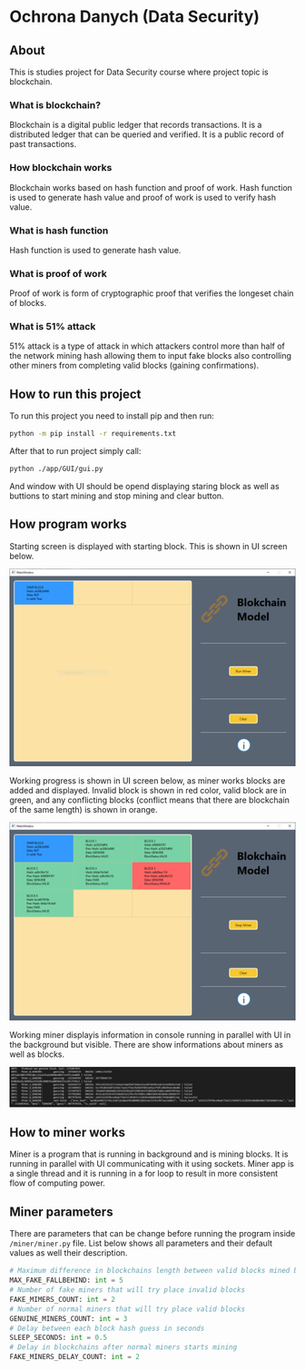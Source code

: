 # Ochrona Danych (Data Security)

## About

This is studies project for Data Security course where project topic is blockchain.

### What is blockchain?

Blockchain is a digital public ledger that records transactions. It is a distributed ledger that can be queried and verified. It is a public record of past transactions.

### How blockchain works

Blockchain works based on hash function and proof of work. Hash function is used to generate hash value and proof of work is used to verify hash value.

### What is hash function

Hash function is used to generate hash value.

### What is proof of work

Proof of work is form of cryptographic proof that verifies the longeset chain of blocks.

### What is 51% attack

51% attack is a type of attack in which attackers control more than half of the network mining hash allowing them to input fake blocks also controlling other miners from completing valid blocks (gaining confirmations).

## How to run this project

To run this project you need to install pip and then run:

```bash
python -m pip install -r requirements.txt
```

After that to run project simply call:

```bash
python ./app/GUI/gui.py
```

And window with UI should be opend displaying staring block as well as buttions to start mining and stop mining and clear button.

## How program works

Starting screen is displayed with starting block.
This is shown in UI screen below.

![image](.github/images/start.png)

Working progress is shown in UI screen below, as miner works blocks are added and displayed. Invalid block is shown in red color, valid block are in green, and any conflicting blocks (conflict means that there are blockchain of the same length) is shown in orange.

![image](.github/images/working.png)

Working miner displayis information in console running in parallel with UI in the background but visible. There are show informations about miners as well as blocks.

![image](.github/images/miner.png)

## How to miner works

Miner is a program that is running in background and is mining blocks. It is running in parallel with UI communicating with it using sockets. Miner app is a single thread and it is running in a for loop to result in more consistent flow of computing power.

## Miner parameters

There are parameters that can be change before running the program inside `/miner/miner.py` file. List below shows all parameters and their default values as well their description.

```python
# Maximum difference in blockchains length between valid blocks mined by genuine miners and invalid blocks
MAX_FAKE_FALLBEHIND: int = 5
# Number of fake miners that will try place invalid blocks
FAKE_MIMERS_COUNT: int = 2
# Number of normal miners that will try place valid blocks
GENUINE_MINERS_COUNT: int = 3
# Delay between each block hash guess in seconds
SLEEP_SECONDS: int = 0.5
# Delay in blockchains after normal miners starts mining
FAKE_MINERS_DELAY_COUNT: int = 2
```

